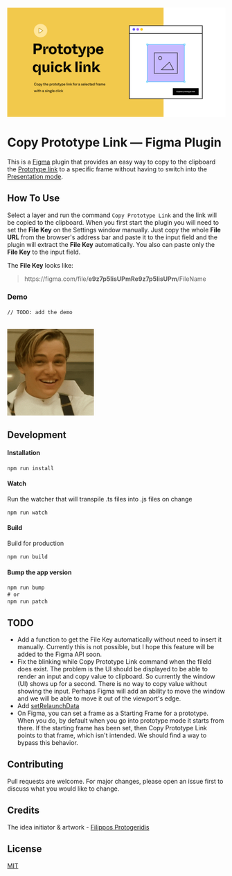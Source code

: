 ![](img/banner.png)

# Copy Prototype Link &mdash; Figma Plugin

This is a [Figma](figma.com) plugin that provides an easy way to
copy to the clipboard the [Prototype link](https://help.figma.com/hc/en-us/articles/360039822654-Share-your-Prototype-with-Others)
to a specific frame without having to switch into the [Presentation mode](https://help.figma.com/hc/en-us/articles/360040318013-View-Prototypes-with-Presentation-View).



## How To Use

Select a layer and run the command `Copy Prototype Link` and the link will
be copied to the clipboard. When you first start the plugin
you will need to set the **File Key** on the Settings window manually.
Just copy the whole **File URL** from the browser's address bar and
paste it to the input field and the plugin will extract
the **File Key** automatically. You also can paste only
the **File Key** to the input field.

The **File Key** looks like:
> ht<span>tps://figma.com/file/**e9z7p5lisUPmRe9z7p5lisUPm**/FileName



### Demo

`// TODO: add the demo`

[<br><img src="img/demo.gif" width="200"/>](img/demo.gif)



## Development

#### Installation
```
npm run install
```

#### Watch

Run the watcher that will transpile .ts files into .js files on change
```
npm run watch
```

#### Build

Build for production
```
npm run build
```

#### Bump the app version

```
npm run bump
# or
npm run patch
```

## TODO
- Add a function to get the File Key automatically without need to insert it
manually. Currently this is not possible, but I hope this feature will be added
to the Figma API soon.
- Fix the blinking while Copy Prototype Link command when the fileId does exist.
The problem is the UI should be displayed to be able to render an input and
copy value to clipboard. So currently the window (UI) shows up for a second.
There is no way to copy value without showing the input. Perhaps Figma will
add an ability to move the window and we will be able to move it out of the
viewport's edge.
- Add [setRelaunchData](https://www.figma.com/plugin-docs/api/properties/nodes-setrelaunchdata/)
- On Figma, you can set a frame as a Starting Frame for a
prototype. When you do, by default when you go into prototype mode
it starts from there. If the starting frame has been set, then
Copy Prototype Link points to that frame, which isn't intended.
We should find a way to bypass this behavior.


## Contributing
Pull requests are welcome. For major changes, please open an issue first to discuss what you would like to change.



## Credits
The idea initiator & artwork - [Filippos Protogeridis](https://github.com/protogeridis)



## License
[MIT](LICENSE)